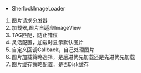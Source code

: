 
- SherlockImageLoader
1. 图片请求分发器
2. 加载器,图片自适应ImageView
3. TAG匹配，防止错位
4. 灵活配置，加载时显示默认图片
5. 自定义回调Callback，自己处理图片
6. 图片加载策略选择，是后进优先加载还是先进优先加载
7. 图片缓存策略配置，是否Disk缓存
